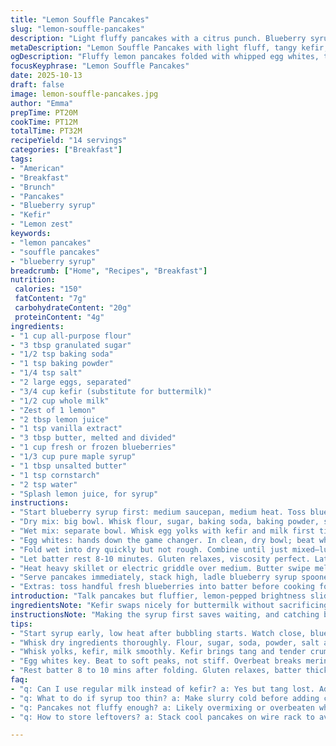 ```yaml
---
title: "Lemon Souffle Pancakes"
slug: "lemon-souffle-pancakes"
description: "Light fluffy pancakes with a citrus punch. Blueberry syrup thickened with cornstarch, sweetened with real maple syrup and a touch of butter. Egg whites whipped to soft peaks fold gently for airiness. Buttermilk swapped for kefir for tang and tender crumb. Resting the batter lets gluten relax, pancakes cook golden brown. Blueberry syrup simmers bubbling gently—watch that boil or it overflows. Lemon juice adds brightness to syrup and batter alike. Butter sizzling in pan signals ready heat, batter bubbles before flip. Pancakes pile high, syrup drizzled, sticky-sweet tang mingling with lemon zing. A touch of vanilla warms under bright citrus notes. Real cooks know beating egg whites right changes game. Toss fresh blueberries in batter if you like, or just spoon syrup. Makes a stack around 14 pancakes, timer only rough guide, watch the signs. Great for weekend brunch or lazy mornings with friends."
metaDescription: "Lemon Souffle Pancakes with light fluff, tangy kefir, blueberry syrup thickened with cornstarch, and real maple syrup. Fluffy stacks with bright citrus zing."
ogDescription: "Fluffy lemon pancakes folded with whipped egg whites, tangy kefir, and topped with thick blueberry syrup. Zesty, airy, buttery. Weekend brunch calls."
focusKeyphrase: "Lemon Souffle Pancakes"
date: 2025-10-13
draft: false
image: lemon-souffle-pancakes.jpg
author: "Emma"
prepTime: PT20M
cookTime: PT12M
totalTime: PT32M
recipeYield: "14 servings"
categories: ["Breakfast"]
tags:
- "American"
- "Breakfast"
- "Brunch"
- "Pancakes"
- "Blueberry syrup"
- "Kefir"
- "Lemon zest"
keywords:
- "lemon pancakes"
- "souffle pancakes"
- "blueberry syrup"
breadcrumb: ["Home", "Recipes", "Breakfast"]
nutrition: 
 calories: "150"
 fatContent: "7g"
 carbohydrateContent: "20g"
 proteinContent: "4g"
ingredients:
- "1 cup all-purpose flour"
- "3 tbsp granulated sugar"
- "1/2 tsp baking soda"
- "1 tsp baking powder"
- "1/4 tsp salt"
- "2 large eggs, separated"
- "3/4 cup kefir (substitute for buttermilk)"
- "1/2 cup whole milk"
- "Zest of 1 lemon"
- "2 tbsp lemon juice"
- "1 tsp vanilla extract"
- "3 tbsp butter, melted and divided"
- "1 cup fresh or frozen blueberries"
- "1/3 cup pure maple syrup"
- "1 tbsp unsalted butter"
- "1 tsp cornstarch"
- "2 tsp water"
- "Splash lemon juice, for syrup"
instructions:
- "Start blueberry syrup first: medium saucepan, medium heat. Toss blueberries, maple syrup, butter in. Let bubble gently, watch closely; bubbling too hard means overflow. After about 6 minutes, small simmer starts, shiny berry skins popping. In separate small bowl whisk cornstarch with water until smooth slurry; pour into saucepan stirring steadily. This thickens syrup quicker without lumps. Squeeze lemon juice inside, swirl gently. Keep simmering lower heat until syrup clings thickly to back of spoon, maybe 3-4 minutes. Set aside off heat. Syrup thickens more as it cools. No maple? Use honey or agave, syrup thickens differently but still tasty."
- "Dry mix: big bowl. Whisk flour, sugar, baking soda, baking powder, salt together. No skips. These need to be evenly combined or pancakes rise weird, bubbles irregular. Baking soda and powder both give rise; got to balance the two. Salt enhances flavor but don’t overdo, it’s subtle."
- "Wet mix: separate bowl. Whisk egg yolks with kefir and milk first till smooth. Kefir swaps better than buttermilk if you have it, tangier, lighter crumb. Stir in lemon zest and juice, vanilla extract, and 2 tablespoons melted butter. Butter adds richness, imparts tender crumb, do not skip. Blend well, no lumps. The acidity of lemon brightens batter and balances sweetness early on."
- "Egg whites: hands down the game changer. In clean, dry bowl; beat whites with hand or stand mixer 'til soft peaks form, about 3 minutes. Not stiff peaks, not runny either. If overbeat, meringue breaks down and pancakes lose fluff."
- "Fold wet into dry quickly but not rough. Combine until just mixed—lumps okay. Then gently fold egg whites in small batches with wide spatula, slow, lifting and folding over. Keeps air bubbles intact. Don’t overmix or batter goes dense."
- "Let batter rest 8-10 minutes. Gluten relaxes, viscosity perfect. Later cooking smoother, pancakes lighter. Prepare your griddle and spatula. Find wire rack for pancakes to keep warm and prevent sogginess."
- "Heat heavy skillet or electric griddle over medium. Butter swipe melts and sizzles. Drop about 1/4 cup batter per pancake, spread a bit to even out surface but don’t flatten. Bubbles form on surface, edges dry and look set, timing per visual—about 1-2 minutes. Flip carefully, not too soon or it tears. Cook other side until golden brown spots appear, subtle crisping. Each batch needs butter dab between pancakes to keep surface slick and avoid sticking."
- "Serve pancakes immediately, stack high, ladle blueberry syrup spooned over in sticky puddles. Sweet, tart, buttery combo with lemon zing lingers. Leftover syrup reheats gently—not boil, just warm and pourable."
- "Extras: toss handful fresh blueberries into batter before cooking for surprise bursts inside pancakes. If no cornstarch, reduce syrup liquid and simmer longer but risk grainy syrup. Using regular milk instead of kefir or buttermilk changes tang but still works fine. Overmixing batter makes dense pancakes; patience and gentle folding key. Watch heat closely to avoid burnt bottoms or raw middles. Resting batter can be skipped if rushed but noticeably improves texture."
introduction: "Talk pancakes but fluffier, lemon-pepped brightness sliding through batter, that citrus aroma hitting first stir. Blueberry syrup thickened and glossy like jewel glaze, maple sweetness rounding edges with butter richness. Egg whites beaten just right, soft peaks not overkill, whispering air into mix. Kefir in place of buttermilk, some tang and deep crumb texture learned from trial. Still, syrup bubbling loud warns you: pay attention or face mess. Pancakes flip when bubbles show tiny openings, edges drying lazy but telling. Stack 'em and drown in syrup, lips sticky, tongue zinged. Could add blueberries in batter —sometimes I —but syrup alone’s enough punch. Around 14 pancakes, estimates loose, eyes sharper than clock. Weekend breakfast or kitchen solace. Seasoned hands know mixing and resting separate plumpy pancakes from bricks."
ingredientsNote: "Kefir swaps nicely for buttermilk without sacrificing tang; if no kefir, regular milk with 1 tsp vinegar or lemon juice works okay but not quite the same. Maple syrup is preferred sweetener for syrup; honey is acceptable but changes flavor profile and syrup thickness. Butter critical fat for tenderness; margarine or oil can be used but flavor swaps. Cornstarch thickens syrup smoothly; if missing, reduce liquids and simmer longer but risk clumps or graininess. Fresh lemons for juice and zest brighten batter and syrup—don’t skip for flatness. Egg whites beaten just right; over- or under-whipping ruins airy lift. Dry ingredients need even mix to ensure consistent rise; use sieve if lumpy flour appears. Salt balances sweetness but don’t overdo or pancake tastes salty. Blueberries fresh or frozen fine; frozen can release more liquid so adjust syrup simmer time."
instructionsNote: "Making the syrup first saves waiting, and catching bubbling signals when to slow heat or you'll have boil-over disaster. Stirring cornstarch slurry in cold prevents lumps, avoid dumping dry powder directly. Folding egg whites gently keeps air bubbles; impatient mixing crushes fluff. Letting batter rest lets flour hydrate evenly and gluten relax; pancakes cook more tender and prevent toughness. Visual queues trump timers—watch bubble formation and edge dryness to flip pancakes. Heat controlled medium, not too hot or outsides burn raw insides. Butter on griddle sizzles loud when ready; skim butter between batches prevents sticking but avoid excess or pancakes fry greasy. Serve soon or rack cool pancakes; stacking hot pancakes traps steam and sogs crust. Use spatula with flat edge and thin profile for clean flips avoiding pancake tears. Check syrup thickness by spoon test—if it coats and drips slowly, done."
tips:
- "Start syrup early, low heat after bubbling starts. Watch close, blueberries pop skins then whisk in cornstarch slurry cold. Thickens quick without lumps. Lemon juice added last brightens, simmer just few mins more. No maple? Honey or agave works but syrup thinner or flavor shifts. Prevent boil-over by lowering heat soon as bubbling loud."
- "Whisk dry ingredients thoroughly. Flour, sugar, soda, powder, salt all need to be mixed evenly. Any clumps or uneven rise shows in texture. Use sieve if flour lumps. Salt subtle, don’t overdo or pancakes get salty. Both soda and powder needed for proper rise, balance matters. Skip careful dry mix and get heavy dense pancakes."
- "Whisk yolks, kefir, milk smoothly. Kefir brings tang and tender crumb versus buttermilk. Stir in zest, juice, vanilla, melted butter for richness and zing. Butter fat critical here. Acid from lemon juice cuts sweetness early on, helps batter brightness. Blend all until smooth no lumps before folding egg whites."
- "Egg whites key. Beat to soft peaks, not stiff. Overbeat breaks meringue, pancakes lose fluff. Underbeat means dense. Takes about 3 mins electric mixer. Clean dry bowl only, no fat or yolk traces. Fold whites gently in batches with wide spatula slow lifts, preserves air pockets."
- "Rest batter 8 to 10 mins after folding. Gluten relaxes, batter thickens slightly, cooks more tender. Heat griddle medium, butter swipe tests hot enough—sizzles loudly then crackles. Ladle 1/4 cup batter; bubbles form edges dry before flipping carefully. Butter dab between pancakes avoids sticking but not too much or greasy. Visual cues over timers."
faq:
- "q: Can I use regular milk instead of kefir? a: Yes but tang lost. Add teaspoon vinegar or lemon juice to milk for acidity, let sit 5 mins. Changes batter texture slightly, less tender crumb but okay. Kefir best if possible."
- "q: What to do if syrup too thin? a: Make slurry cold before adding cornstarch, stir long. If no cornstarch, reduce liquid, simmer longer but risk grainy texture. Avoid dumping dry starch or lumps form. Keep heat low to prevent syrup scorching or separation."
- "q: Pancakes not fluffy enough? a: Likely overmixing or overbeaten whites. Fold whites carefully, no rough mixing. Under or over-whipping meringue ruins lift. Also check heat—not too hot or batter cooks uneven. Resting batter helps too for lighter fluff."
- "q: How to store leftovers? a: Stack cool pancakes on wire rack to avoid soggy crusts. Wrap airtight, refrigerate up to 2 days. Reheat in oven or toaster oven to restore crisp edges, microwave makes soggy. Blueberry syrup store separate in fridge, warm gently before use."

---
```

